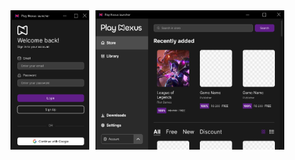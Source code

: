 <div style="display: flex;">
    <img src="../../res/_login_figma.png" alt="Login Figma" style="width: 25%; margin-right: 10px;">
    <img src="../../res/_launcher_figma.png" alt="Launcher Figma" style="width: 60%;">
</div>